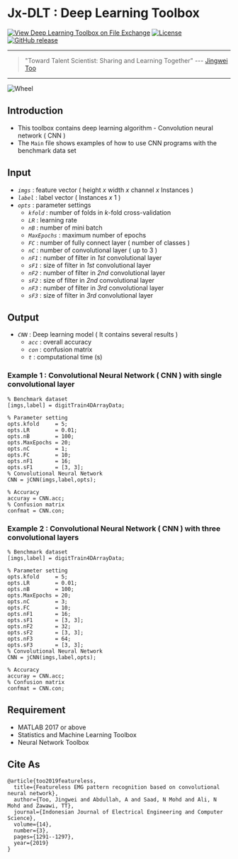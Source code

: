 # Jx-DLT : Deep Learning Toolbox

[![View Deep Learning Toolbox on File Exchange](https://www.mathworks.com/matlabcentral/images/matlab-file-exchange.svg)](https://www.mathworks.com/matlabcentral/fileexchange/71546-deep-learning-toolbox)
[![License](https://img.shields.io/badge/license-BSD_3-yellow.svg)](https://github.com/JingweiToo/Deep-Learning-Toolbox/blob/master/LICENSE)
[![GitHub release](https://img.shields.io/badge/release-1.1-green.svg)](https://github.com/JingweiToo/Deep-Learning-Toolbox)

---
> "Toward Talent Scientist: Sharing and Learning Together"
>  --- [Jingwei Too](https://jingweitoo.wordpress.com/)
---


![Wheel](https://www.mathworks.com/matlabcentral/mlc-downloads/downloads/eddf761e-8c8a-4866-8ee4-b8a34d541a1b/8758e6bd-bbcb-4798-9b28-19581b4a30fb/images/screenshot.PNG)


## Introduction
* This toolbox contains deep learning algorithm - Convolution neural network ( CNN ) 
* The `Main` file shows examples of how to use CNN programs with the benchmark data set 


## Input
* *`imgs`*    : feature vector ( height *x* width *x* channel *x* Instances )
* *`label`*   : label vector ( Instances *x* 1 )
* *`opts`*    : parameter settings  
  + *`kfold`*     : number of folds in *k*-fold cross-validation
  + *`LR`*        : learning rate
  + *`nB`*        : number of mini batch
  + *`MaxEpochs`* : maximum number of epochs
  + *`FC`*        : number of fully connect layer ( number of classes )
  + *`nC`*        : number of convolutional layer ( up to 3 )
  + *`nF1`*       : number of filter in *1st* convolutional layer
  + *`sF1`*       : size of filter in *1st* convolutional layer
  + *`nF2`*       : number of filter in *2nd* convolutional layer
  + *`sF2`*       : size of filter in *2nd* convolutional layer
  + *`nF3`*       : number of filter in *3rd* convolutional layer
  + *`sF3`*       : size of filter in *3rd* convolutional layer


## Output
* *`CNN`* : Deep learning model ( It contains several results )  
  + *`acc`* : overall accuracy 
  + *`con`* : confusion matrix
  + *`t`*   : computational time (s)
  

### Example 1 : Convolutional Neural Network ( CNN ) with single convolutional layer
```code
% Benchmark dataset
[imgs,label] = digitTrain4DArrayData; 

% Parameter setting
opts.kfold     = 5;
opts.LR        = 0.01; 
opts.nB        = 100; 
opts.MaxEpochs = 20; 
opts.nC        = 1; 
opts.FC        = 10;
opts.nF1       = 16; 
opts.sF1       = [3, 3];
% Convolutional Neural Network
CNN = jCNN(imgs,label,opts);

% Accuracy
accuray = CNN.acc;
% Confusion matrix
confmat = CNN.con;
```


### Example 2 : Convolutional Neural Network ( CNN ) with three convolutional layers
```code
% Benchmark dataset
[imgs,label] = digitTrain4DArrayData; 

% Parameter setting
opts.kfold     = 5;
opts.LR        = 0.01; 
opts.nB        = 100; 
opts.MaxEpochs = 20; 
opts.nC        = 3; 
opts.FC        = 10;
opts.nF1       = 16; 
opts.sF1       = [3, 3];
opts.nF2       = 32; 
opts.sF2       = [3, 3]; 
opts.nF3       = 64; 
opts.sF3       = [3, 3];
% Convolutional Neural Network
CNN = jCNN(imgs,label,opts);

% Accuracy
accuray = CNN.acc;
% Confusion matrix
confmat = CNN.con;
```

## Requirement
* MATLAB 2017 or above
* Statistics and Machine Learning Toolbox
* Neural Network Toolbox 

## Cite As
```code
@article{too2019featureless,
  title={Featureless EMG pattern recognition based on convolutional neural network},
  author={Too, Jingwei and Abdullah, A and Saad, N Mohd and Ali, N Mohd and Zawawi, TT},
  journal={Indonesian Journal of Electrical Engineering and Computer Science},
  volume={14},
  number={3},
  pages={1291--1297},
  year={2019}
}
```

